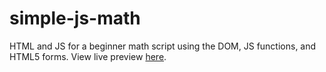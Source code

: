 # simple-js-math
HTML and JS for a beginner math script using the DOM, JS functions, and HTML5 forms. View live preview 
<a href="http:/c0mb.net/works/simple-js-math.html">here</a>.
